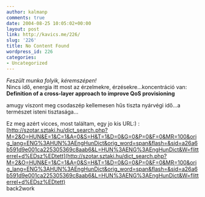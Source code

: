 ```yaml
---
author: kalmanp
comments: true
date: 2004-08-25 10:05:02+00:00
layout: post
link: http://kavics.me/226/
slug: '226'
title: No Content Found
wordpress_id: 226
categories:
- Uncategorized
---
```


_Feszült munka folyik, kéremszépen!_  
Nincs idő, energia itt most az érzelmekre, érzésekre...koncentráció van: **Definition of a cross-layer approach to improve QoS provisioning**




amugy viszont meg csodaszép kellemesen hűs tiszta nyárvégi idő...a természet isteni tisztasága...




Ez meg azért vicces, most találtam, egy jo kis URL:) : [http://szotar.sztaki.hu/dict_search.php?M=2&O=HUN&E=1&C=1&A=0&S=H&T=1&D=0&G=0&P=0&F=0&MR=100&orig_lang=ENG%3AHUN%3AEngHunDict&orig_word=span&flash=&sid=a26a6b591d9e001ca225305369c8aab6&L=HUN%3AENG%3AEngHunDict&W=flitterrel+d%EDsz%EDtett](http://szotar.sztaki.hu/dict_search.php?M=2&O=HUN&E=1&C=1&A=0&S=H&T=1&D=0&G=0&P=0&F=0&MR=100&orig_lang=ENG%3AHUN%3AEngHunDict&orig_word=span&flash=&sid=a26a6b591d9e001ca225305369c8aab6&L=HUN%3AENG%3AEngHunDict&W=flitterrel+d%EDsz%EDtett)  
back2work
